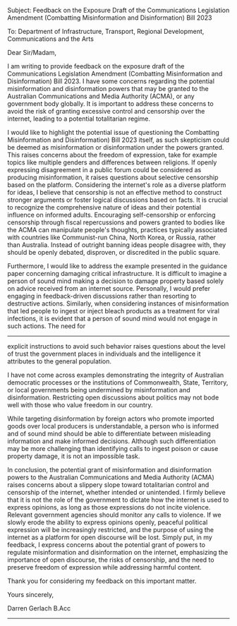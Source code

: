 Subject: Feedback on the Exposure Draft of the Communications Legislation Amendment (Combatting
Misinformation and Disinformation) Bill 2023

To: Department of Infrastructure, Transport, Regional Development, Communications and the Arts

Dear Sir/Madam,

I am writing to provide feedback on the exposure draft of the Communications Legislation Amendment
(Combatting Misinformation and Disinformation) Bill 2023. I have some concerns regarding the potential
misinformation and disinformation powers that may be granted to the Australian Communications and
Media Authority (ACMA), or any government body globally. It is important to address these concerns to
avoid the risk of granting excessive control and censorship over the internet, leading to a potential
totalitarian regime.

I would like to highlight the potential issue of questioning the Combatting Misinformation and
Disinformation) Bill 2023 itself, as such skepticism could be deemed as misinformation or disinformation
under the powers granted. This raises concerns about the freedom of expression, take for example
topics like multiple genders and differences between religions. If openly expressing disagreement in a
public forum could be considered as producing misinformation, it raises questions about selective
censorship based on the platform. Considering the internet's role as a diverse platform for ideas, I
believe that censorship is not an effective method to construct stronger arguments or foster logical
discussions based on facts. It is crucial to recognize the comprehensive nature of ideas and their
potential influence on informed adults. Encouraging self-censorship or enforcing censorship through
fiscal repercussions and powers granted to bodies like the ACMA can manipulate people's thoughts,
practices typically associated with countries like Communist-run China, North Korea, or Russia, rather
than Australia. Instead of outright banning ideas people disagree with, they should be openly debated,
disproven, or discredited in the public square.

Furthermore, I would like to address the example presented in the guidance paper concerning damaging
critical infrastructure. It is difficult to imagine a person of sound mind making a decision to damage
property based solely on advice received from an internet source. Personally, I would prefer engaging in
feedback-driven discussions rather than resorting to destructive actions. Similarly, when considering
instances of misinformation that led people to ingest or inject bleach products as a treatment for viral
infections, it is evident that a person of sound mind would not engage in such actions. The need for


-----

explicit instructions to avoid such behavior raises questions about the level of trust the government
places in individuals and the intelligence it attributes to the general population.

I have not come across examples demonstrating the integrity of Australian democratic processes or the
institutions of Commonwealth, State, Territory, or local governments being undermined by
misinformation and disinformation. Restricting open discussions about politics may not bode well with
those who value freedom in our country.

While targeting disinformation by foreign actors who promote imported goods over local producers is
understandable, a person who is informed and of sound mind should be able to differentiate between
misleading information and make informed decisions. Although such differentiation may be more
challenging than identifying calls to ingest poison or cause property damage, it is not an impossible task.

In conclusion, the potential grant of misinformation and disinformation powers to the Australian
Communications and Media Authority (ACMA) raises concerns about a slippery slope toward totalitarian
control and censorship of the internet, whether intended or unintended. I firmly believe that it is not the
role of the government to dictate how the internet is used to express opinions, as long as those
expressions do not incite violence. Relevant government agencies should monitor any calls to violence.
If we slowly erode the ability to express opinions openly, peaceful political expression will be
increasingly restricted, and the purpose of using the internet as a platform for open discourse will be
lost. Simply put, in my feedback, I express concerns about the potential grant of powers to regulate
misinformation and disinformation on the internet, emphasizing the importance of open discourse, the
risks of censorship, and the need to preserve freedom of expression while addressing harmful content.

Thank you for considering my feedback on this important matter.

Yours sincerely,

Darren Gerlach B.Acc


-----

